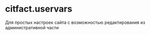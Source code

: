 citfact.uservars
================

Для простых настроек сайта с возможностью редактирования из административной части
